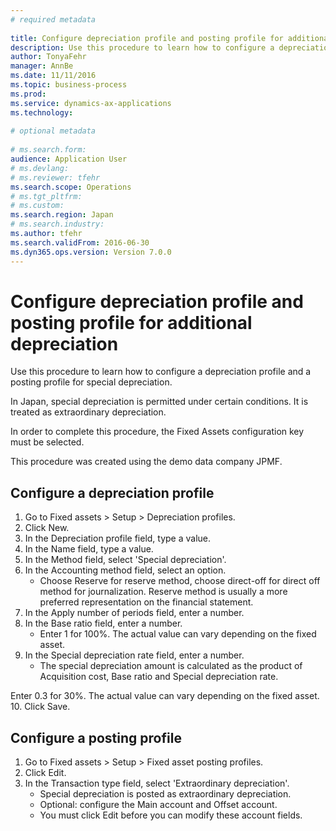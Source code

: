 ```yaml
--- 
# required metadata 
 
title: Configure depreciation profile and posting profile for additional depreciation
description: Use this procedure to learn how to configure a depreciation profile and a posting profile for special depreciation.In Japan, special depreciation is permitted under certain conditions. It is treated as extraordinary depreciation. In order to complete this procedure, the Fixed Assets configuration key must be selected.This procedure was created using the demo data company JPMF. 
author: TonyaFehr 
manager: AnnBe 
ms.date: 11/11/2016
ms.topic: business-process 
ms.prod:  
ms.service: dynamics-ax-applications 
ms.technology:  
 
# optional metadata 
 
# ms.search.form:   
audience: Application User 
# ms.devlang:  
# ms.reviewer: tfehr 
ms.search.scope: Operations 
# ms.tgt_pltfrm:  
# ms.custom:  
ms.search.region: Japan
# ms.search.industry: 
ms.author: tfehr 
ms.search.validFrom: 2016-06-30 
ms.dyn365.ops.version: Version 7.0.0 
---
```


# Configure depreciation profile and posting profile for additional depreciation

Use this procedure to learn how to configure a depreciation profile and a posting profile for special depreciation.
In Japan, special depreciation is permitted under certain conditions. It is treated as extraordinary depreciation. 
In order to complete this procedure, the Fixed Assets configuration key must be selected.
This procedure was created using the demo data company JPMF.



## Configure a depreciation profile
1. Go to Fixed assets > Setup > Depreciation profiles.
2. Click New.
3. In the Depreciation profile field, type a value.
4. In the Name field, type a value.
5. In the Method field, select 'Special depreciation'.
6. In the Accounting method field, select an option.
    * Choose Reserve for reserve method, choose direct-off for direct off method for journalization. Reserve method is usually a more preferred representation on the financial statement.
7. In the Apply number of periods field, enter a number.
8. In the Base ratio field, enter a number.
    * Enter 1 for 100%. The actual value can vary depending on the fixed asset.
9. In the Special depreciation rate field, enter a number.
    * The special depreciation amount is calculated as the product of Acquisition cost, Base ratio and Special depreciation rate.
Enter 0.3 for 30%. The actual value can vary depending on the fixed asset.
10. Click Save.

## Configure a posting profile
1. Go to Fixed assets > Setup > Fixed asset posting profiles.
2. Click Edit.
3. In the Transaction type field, select 'Extraordinary depreciation'.
    * Special depreciation is posted as extraordinary depreciation.
    * Optional: configure the Main account and Offset account.
    * You must click Edit before you can modify these account fields.

